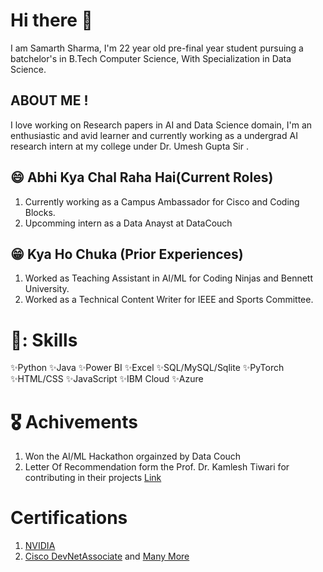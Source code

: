 
# Hi there 👋
I am Samarth Sharma, I'm 22 year old pre-final year student pursuing a batchelor's in B.Tech Computer Science, With Specialization in Data Science.

## ABOUT ME !
I love working on Research papers in AI and Data Science domain, I'm an enthusiastic and avid learner and currently working as a undergrad AI research intern at my college under Dr. Umesh Gupta Sir .

## :smile: Abhi Kya Chal Raha Hai(Current Roles)
1) Currently working as a Campus Ambassador for Cisco and Coding Blocks.
2) Upcomming intern as a Data Anayst at DataCouch

## :grin:  Kya Ho Chuka (Prior Experiences)
1) Worked as Teaching Assistant in AI/ML for Coding Ninjas and Bennett University.
2) Worked as a Technical Content Writer for IEEE and Sports Committee.

# 📝: Skills 

✨Python
✨Java
✨Power BI
✨Excel
✨SQL/MySQL/Sqlite
✨PyTorch
✨HTML/CSS
✨JavaScript
✨IBM Cloud 
✨Azure

# :medal_military: Achivements
1) Won the AI/ML Hackathon orgainzed by Data Couch
2) Letter Of Recommendation form the Prof. Dr. Kamlesh Tiwari for contributing in their projects [Link](https://drive.google.com/file/d/18d2ezzu00xZXYbvz9NXrTqk0--4fCKgZ/view?usp=sharing)

# Certifications
1) [NVIDIA](https://courses.nvidia.com/certificates/e96a03f67aea48068fe534a1a6c087be/)
2) [Cisco DevNetAssociate](https://www.credly.com/badges/ed032ee8-0562-444c-bc2f-f89073451c7d/linked_in_profile)
and [Many More](https://www.linkedin.com/in/samarth-sharma-00a4631ba/details/certifications/) 
